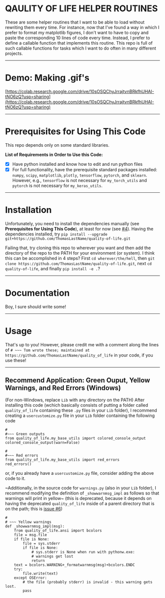 # QAULITY OF LIFE HELPER ROUTINES
These are some helper routines that I want to be able to load without rewriting them every time. For instance, now that I've found a way in which I prefer to format my matplotlib figures, I don't want to have to copy and paste the corresponding 10 lines of code every time. Instead, I prefer to define a callable function that implements this routine. This repo is full of such callable functions for tasks which I want to do often in many different projects.


---

# Demo: Making .gif's

[https://colab.research.google.com/drive/10sOSQChyJrrajtvnBRkfhUHAI-tNO6zQ?usp=sharing](https://colab.research.google.com/drive/10sOSQChyJrrajtvnBRkfhUHAI-tNO6zQ?usp=sharing)

---

# Prerequisites for Using This Code
This repo depends only on some standard libraries.

**List of Requirements in Order to Use this Code:**
- [x] Have python installed and know how to edit and run python files
- [x] For full functionality, have the prerequisite standard packages installed: `numpy`, `scipy`, `matplotlib`, `plotly`, `tensorflow`, `pytorch`, and `sklearn`. However, e.g., `tensorflow` is not necessary for `my_torch_utils` and `pytorch` is not necessary for `my_keras_utils`.

---

# Installation

Unfortunately, you need to install the dependencies manually (see **Prerequisites for Using This Code**), at least for now (see [#4](https://github.com/ThomasLastName/quality-of-life/issues/4)). Having the dependencies installed, try `pip install --upgrade git+https://github.com/ThomasLastName/quality-of-life.git`

Failing that, try cloning this repo to wherever you want and then add the directory of the repo to the PATH for your environment (or system). I think this can be accomplished in 4 steps? First `cd wherever/the/hell`, then `git clone https://github.com/ThomasLastName/quality-of-life.git`, next `cd quality-of-life`, and finally `pip install -e .`?

---

# Documentation
Boy, I sure should write some!

---

# Usage
That's up to you! However, please credit me with a comment along the lines of `# ~~~ Tom wrote these; maintained at https://github.com/ThomasLastName/quality_of_life` in your code, if you use these!

---

## Recommend Application: Green Ouput, Yellow Warnings, and Red Errors (Windows)

(For non-Windows, replace `Lib` with any directory on the PATH) After installing this code (wchich basically consists of putting a folder called `quality_of_life` containing these `.py` files in your `Lib` folder), I recommend creating a `usercustomize.py` file in your `Lib` folder containing the following code
```
#
#~~~ Green outputs
from quality_of_life.my_base_utils import colored_console_output
colored_console_output(warn=False)

#
#~~~ Red errors
from quality_of_life.my_base_utils import red_errors
red_errors()
```

or, if you already have a `usercustomize.py` file, consider adding the above code to it.


~Additionally, in the source code for `warnings.py` (also in your `Lib` folder), I recommend modifying the definition of `_showwarnmsg_impl` as follows so that warnings will print in yellow~ (this is deprecated, because it depends on having the deprecated `quality_of_life` inside of a parent directory that is on the path; this is [issue #6](https://github.com/ThomasLastName/quality-of-life/issues/6))

```
#
# ~~~ Yellow warnings
def _showwarnmsg_impl(msg):
    from quality_of_life.ansi import bcolors
    file = msg.file
    if file is None:
        file = sys.stderr
        if file is None:
            # sys.stderr is None when run with pythonw.exe:
            # warnings get lost
            return
    text = bcolors.WARNING+_formatwarnmsg(msg)+bcolors.ENDC
    try:
        file.write(text)
    except OSError:
        # the file (probably stderr) is invalid - this warning gets lost.
        pass
```
